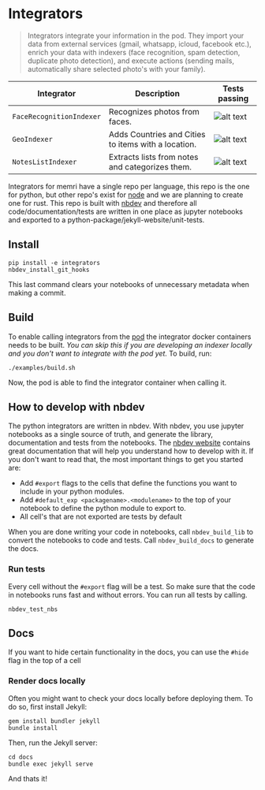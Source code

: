 # Integrators
> Integrators integrate your information in the pod. They import your data from external services (gmail, whatsapp, icloud, facebook etc.), enrich your data with indexers (face recognition, spam detection, duplicate photo detection), and execute actions (sending mails, automatically share selected photo's with your family).






| Integrator | Description | Tests passing |
|------------|-------------|---------------|
|`FaceRecognitionIndexer`|Recognizes photos from faces.| ![alt text](https://gitlab.memri.io/memri/pyintegrators/-/raw/face-indexer/assets/build-passing.svg "Logo Title Text 1")|
|`GeoIndexer`|Adds Countries and Cities to items with a location.| ![alt text](https://gitlab.memri.io/memri/pyintegrators/-/raw/face-indexer/assets/build-passing.svg "Logo Title Text 1")|
|`NotesListIndexer`|Extracts lists from notes and categorizes them.| ![alt text](https://gitlab.memri.io/memri/pyintegrators/-/raw/face-indexer/assets/build-passing.svg "Logo Title Text 1")|




Integrators for memri have a single repo per language, this repo is the one for python, but other repo's exist for [node](https://gitlab.memri.io/memri/nodeintegrators) and we are planning to create one for rust. This repo is built with [nbdev](https://github.com/fastai/nbdev) and therefore all code/documentation/tests are written in one place as jupyter notebooks and exported to a python-package/jekyll-website/unit-tests.

## Install

```
pip install -e integrators
nbdev_install_git_hooks
```

This last command clears your notebooks of unnecessary metadata when making a commit.

## Build

To enable calling integrators from the [pod](https://gitlab.memri.io/memri/pod) the integrator docker containers needs to be built. *You can skip this if you are developing an indexer locally and you don't want to integrate with the pod yet.* To build, run:

```
./examples/build.sh
```

Now, the pod is able to find the integrator container when calling it.

## How to develop with nbdev

The python integrators are written in nbdev. With nbdev, you use jupyter notebooks as a single source of truth, and generate the library, documentation and tests from the notebooks. The [nbdev website](https://github.com/fastai/nbdev) contains great documentation that will help you understand how to develop with it. If you don't want to read that, the most important things to get you started are:

- Add `#export` flags to the cells that define the functions you want to include in your python modules.
- Add `#default_exp <packagename>.<modulename>` to the top of your notebook to define the python module to export to.
- All cell's that are not exported are tests by default

When you are done writing your code in notebooks, call `nbdev_build_lib` to convert the notebooks to code and tests. Call `nbdev_build_docs` to generate the docs.

### Run tests

Every cell without the `#export` flag will be a test. So make sure that the code in notebooks runs fast and without errors. You can run all tests by calling.

```
nbdev_test_nbs
```

## Docs

If you want to hide certain functionality in the docs, you can use the `#hide` flag in the top of a cell

### Render docs locally

Often you might want to check your docs locally before deploying them. To do so, first install Jekyll:

```
gem install bundler jekyll
bundle install
```


Then, run the Jekyll server:

```
cd docs
bundle exec jekyll serve
```
And thats it!
